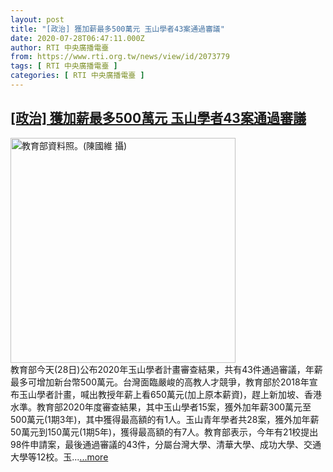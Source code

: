 ```yaml
---
layout: post
title: "[政治] 獲加薪最多500萬元 玉山學者43案通過審議"
date: 2020-07-28T06:47:11.000Z
author: RTI 中央廣播電臺
from: https://www.rti.org.tw/news/view/id/2073779
tags: [ RTI 中央廣播電臺 ]
categories: [ RTI 中央廣播電臺 ]
---
```

<!--1595918831000-->
[[政治] 獲加薪最多500萬元 玉山學者43案通過審議](https://www.rti.org.tw/news/view/id/2073779)
------

<div>
<img src="https://static.rti.org.tw/assets/thumbnails/2019/09/02/937ba051ba4f9930e20c6f08fa6ab9c0.jpg" width="360" alt="教育部資料照。(陳國維 攝)" title="教育部資料照。(陳國維 攝)"><br>教育部今天(28日)公布2020年玉山學者計畫審查結果，共有43件通過審議，年薪最多可增加新台幣500萬元。台灣面臨嚴峻的高教人才競爭，教育部於2018年宣布玉山學者計畫，喊出教授年薪上看650萬元(加上原本薪資)，趕上新加坡、香港水準。教育部2020年度審查結果，其中玉山學者15案，獲外加年薪300萬元至500萬元(1期3年)，其中獲得最高額的有1人。玉山青年學者共28案，獲外加年薪50萬元到150萬元(1期5年)，獲得最高額的有7人。教育部表示，今年有21校提出98件申請案，最後通過審議的43件，分屬台灣大學、清華大學、成功大學、交通大學等12校。玉...<a target="_blank" href="https://www.rti.org.tw/news/view/id/2073779">...more</a>
</div>
